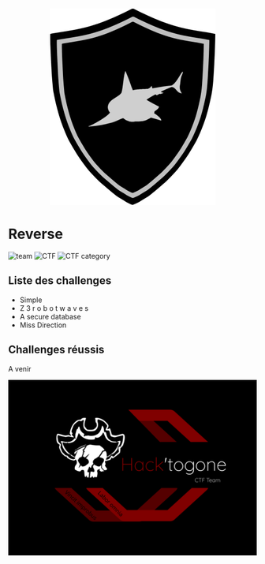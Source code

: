 <p align="center">
  <img src="../sharky_ctf_logo.png">
</p>


# Reverse

![team](https://img.shields.io/static/v1?label=Team&message=Hack%27togone&color=E22244&style=for-the-badge)
![CTF](https://img.shields.io/static/v1?label=CTF%20name&message=SharkyCTF&color=blue&style=for-the-badge)
![CTF category](https://img.shields.io/static/v1?label=Catégorie&message=Reverse&color=orange&style=for-the-badge)

## Liste des challenges

* Simple
* Z 3 r o b o t w a v e s
* A secure database
* Miss Direction


## Challenges réussis 

A venir

![Hack'togone emblem](../hack_togone.svg)